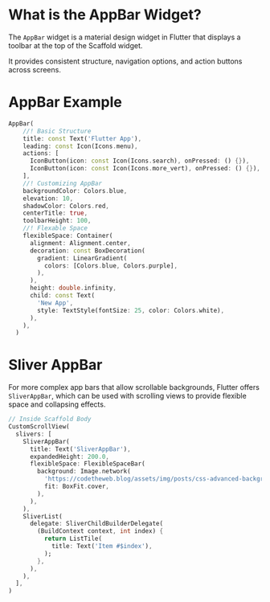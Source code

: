 # What is the AppBar Widget?

The `AppBar` widget is a material design widget in Flutter that displays a toolbar at the top of the Scaffold widget.

It provides consistent structure, navigation options, and action buttons across screens.

# AppBar Example

```dart
AppBar(
    //! Basic Structure
    title: const Text('Flutter App'),
    leading: const Icon(Icons.menu),
    actions: [
      IconButton(icon: const Icon(Icons.search), onPressed: () {}),
      IconButton(icon: const Icon(Icons.more_vert), onPressed: () {}),
    ],
    //! Customizing AppBar
    backgroundColor: Colors.blue,
    elevation: 10,
    shadowColor: Colors.red,
    centerTitle: true,
    toolbarHeight: 100,
    //! Flexable Space
    flexibleSpace: Container(
      alignment: Alignment.center,
      decoration: const BoxDecoration(
        gradient: LinearGradient(
          colors: [Colors.blue, Colors.purple],
        ),
      ),
      height: double.infinity,
      child: const Text(
        'New App',
        style: TextStyle(fontSize: 25, color: Colors.white),
      ),
    ),
  )
```

# Sliver AppBar

For more complex app bars that allow scrollable backgrounds, Flutter offers `SliverAppBar`, which can be used with scrolling views to provide flexible space and collapsing effects.

```dart
// Inside Scaffold Body
CustomScrollView(
  slivers: [
    SliverAppBar(
      title: Text('SliverAppBar'),
      expandedHeight: 200.0,
      flexibleSpace: FlexibleSpaceBar(
        background: Image.network(
          'https://codetheweb.blog/assets/img/posts/css-advanced-background-images/cover.jpg',
          fit: BoxFit.cover,
        ),
      ),
    ),
    SliverList(
      delegate: SliverChildBuilderDelegate(
        (BuildContext context, int index) {
          return ListTile(
            title: Text('Item #$index'),
          );
        },
      ),
    ),
  ],
)
```